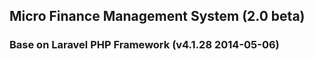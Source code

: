 ## Micro Finance Management System (2.0 beta)


### Base on Laravel PHP Framework (v4.1.28 2014-05-06)